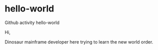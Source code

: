 # hello-world
Github activity hello-world

Hi,

Dinosaur mainframe developer here trying to learn the new world order.
